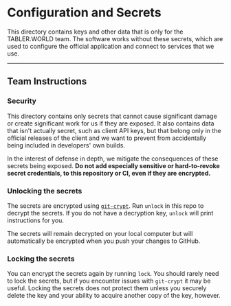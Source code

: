 # Configuration and Secrets

This directory contains keys and other data that is only for the TABLER.WORLD team. The software works without these secrets, which are used to configure the official application and connect to services that we use.

---

## Team Instructions

### Security

This directory contains only secrets that cannot cause significant damage or create significant work for us if they are exposed. It also contains data that isn't actually secret, such as client API keys, but that belong only in the official releases of the client and we want to prevent from accidentally being included in developers' own builds.

In the interest of defense in depth, we mitigate the consequences of these secrets being exposed. **Do not add especially sensitive or hard-to-revoke secret credentials, to this repository or CI, even if they are encrypted.**

### Unlocking the secrets

The secrets are encrypted using [`git-crypt`](https://github.com/AGWA/git-crypt). Run `unlock` in this repo to decrypt the secrets. If you do not have a decryption key, `unlock` will print instructions for you. 

The secrets will remain decrypted on your local computer but will automatically be encrypted when you push your changes to GitHub.

### Locking the secrets

You can encrypt the secrets again by running `lock`. You should rarely need to lock the secrets, but if you encounter issues with `git-crypt` it may be useful. Locking the secrets does not protect them unless you securely delete the key and your ability to acquire another copy of the key, however.
